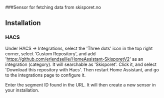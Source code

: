 ###Sensor for fetching data from skisporet.no


## Installation

### HACS

Under HACS -> Integrations, select the 'Three dots' icon in the top right corner, select 'Custom Repository', and add 'https://github.com/erlendsellie/HomeAssistant-SkisporetV2' as an integration (category).
It will searchable as 'Skisporet'. Click it, and select 'Download this repository with Hacs'.
Then restart Home Assistant, and go to the integrations page to configure it.

Enter the segment ID found in the URL.
It will then create a new sensor in your installation.


